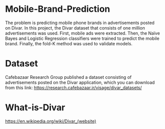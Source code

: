 # Mobile-Brand-Prediction
The problem is predicting mobile phone brands in advertisements posted on Divar. In this project, the Divar dataset that consists of one million advertisements was used. First, mobile ads were extracted. Then, the Naïve Bayes and Logistic  Regression classifiers were trained to predict the mobile brand. Finally, the fold-K method was used to validate models.

# Dataset
Cafebazaar Research Group published a dataset consisting of advertisements posted on the Divar application, which you can download from this link:
https://research.cafebazaar.ir/visage/divar_datasets/
# What-is-Divar
https://en.wikipedia.org/wiki/Divar_(website)
